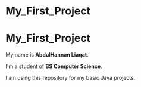 # My_First_Project
<h1>My_First_Project</h1>
<p>My name is <strong>AbdulHannan Liaqat</strong>.</p>
<p>I'm a student of <strong>BS Computer Science</strong>.</p>
<p>I am using this repository for my basic Java projects.</p>

